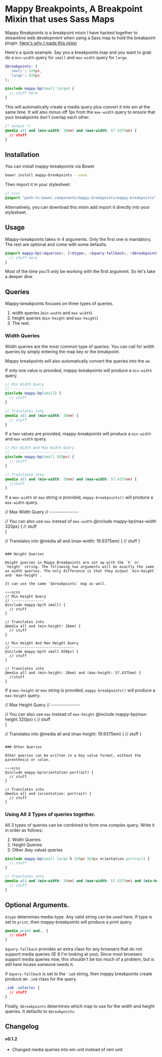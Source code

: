 # Mappy Breakpoints, A Breakpoint Mixin that uses Sass Maps 

Mappy Breakpoints is a breakpoint mixin I have hacked together to streamline web development when using a Sass map to hold the breakpoint plugin. [Here's why I made this mixin](http://www.zell-weekeat.com/mappy-breakpoints)

Here's a quick example. Say you a breakpoints map and you want to grab do a `min-width` query for `small` and `max-width` query for `large`. 

~~~scss
$breakpoints: (
  'small': 320px,
  'large': 920px
); 

@include mappy-bp(small large) {
  // stuff here
}
~~~

This will automatically create a media query plus convert it into em at the same time. It will also minus off 1px from the `max-width` query to ensure that your breakpoints don't overlap each other. 

~~~css
/* output */
@media all and (min-width: 20em) and (max-width: 57.4375em) {
  // stuff 
}
~~~

## Installation 

You can install mappy-breakpoints via Bower 

~~~bash
bower install mappy-breakpoints --save 
~~~

Then import it in your stylesheet: 

~~~scss
// scss
@import "path-to-bower_components/mappy-breakpoints/mappy-breakpoints";
~~~

Alternatively, you can download this mixin add import it directly into your stylesheet. 

## Usage 

Mappy-breakpoints takes in 4 arguments. Only the first one is mandatory. The rest are optional and come with some defaults. 

~~~scss
@import mappy-bp(<$queries>, [<$type>, <$query-fallback>, <$breakpoints>]) {
  // stuff here
}
~~~

Most of the time you'll only be working with the first argument. So let's take a deeper dive

## Queries

Mappy-breakpoints focuses on three types of queries. 

1. width queries (`min-width` and `max-width`)
2. height queries (`min-height` and `max-height`)
3. The rest. 

### Width Queries 

Width queries are the most common type of queries. You can call for width queries by simply entering the map key or the breakpoint. 

Mappy breakpoints will also automatically convert the queries into the `em`. 

If only one value is provided, mappy-breakpoints will produce a `min-width` query. 

~~~scss
// Min Width Query 
// ---------------
@include mappy-bp(small) {
  // stuff
}

// Translates into 
@media all and (min-width: 20em) {
  // stuff 
}
~~~

If a two values are provided, mappy-breakpoints will produce a `min-width` and `max-width` query. 

~~~scss
// Min Width And Max Width Query
// -----------------------------
@include mappy-bp(small 920px) {
  // stuff
}

// Translates into
@media all and (min-width: 20em) and (max-width: 57.4375em) {
  //stuff 
}
~~~

If a `max-width` or `max` string is provided, `mappy-breakpoints()` will produce a `max-width` query. 

// Max Width Query
// ---------------

// You can also use `max` instead of `max-width`
@include mappy-bp(max-width 320px) {
  // stuff  
}

// Translates into
@media all and (max-width: 19.9375em) {
  // stuff
}
~~~

### Height Queries 

Height queries in Mappy Breakpoints are set up with the `h` or `height` string. The following two arguments will be exactly the same as width queries. The only difference is that they output `min-height` and `max-height`. 

It can use the same `$breakpoints` map as well. 

~~~scss
// Min Height Query 
// ---------------
@include mappy-bp(h small) {
  // stuff
}

// Translates into 
@media all and (min-height: 20em) {
  // stuff 
}

// Min Height And Max Height Query
// -----------------------------
@include mappy-bp(h small 920px) {
  // stuff
}

// Translates into
@media all and (min-height: 20em) and (max-height: 57.4375em) {
  //stuff 
}
~~~

If a `max-height` or `max` string is provided, `mappy-breakpoints()` will produce a `max-height` query. 

// Max Height Query
// ---------------

// You can also use `max` instead of `max-height`
@include mappy-bp(max-height 320px) {
  // stuff  
}

// Translates into
@media all and (max-height: 19.9375em) {
  // stuff
}
~~~

### Other Queries 

Other queries can be written in a key value format, without the parenthesis or colon. 

~~~scss
@include mappy-bp(orientation portrait) {
  // stuff
}

// Translates into
@media all and (orientation: portrait) {
  // stuff
}
~~~

### Using All 3 Types of queries together. 

All 3 types of queries can be combined to form one complex query. Write it in order as follows: 

1) Width Queries
2) Height Queries
3) Other (key value) queries 

~~~scss
@include mappy-bp(small large h 320px 920px orientation portrait) {
  // stuff
}

// Translates into
@media all and (min-width: 20em) and (max-width: 57.4375em) and (min-height: 20em) and (max-height: 57.4375em) and (orientation: portrait) {
  // stuff
}
~~~


## Optional Arguments. 

`$type` determines media-type. Any valid string can be used here. If type is set to `print`, then mappy-breakpoints will produce a print query. 

~~~css
@media print and.. {
  // stuff
}
~~~

`$query-fallback` provides an extra class for any browsers that do not support media queries (IE 8 I'm looking at you). Since most browsers support media queries now, this shouldn't be too much of a problem, but is still here incase someone needs it. 

if `$query-fallback` is set to the `'ie8` string, then mappy breakpoints create produce an `.ie8` class for the query. 

~~~css
.ie8 .selector {
  // stuff
}
~~~ 

Finally, `$breakpoints` determines which map to use for the width and height queries. It defaults to `$breakpoints`. 

## Changelog 

#### v0.1.2 

- Changed media queries into em unit instead of rem unit